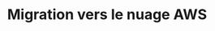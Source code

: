 ---
title: Migration vers le nuage AWS
ExternalLink: https://cdn2.hubspot.net/hubfs/732832/Etude%20de%20cas%20-%20Migration%20vers%20le%20nuage%20-%20AWS.pdf
resources:
- name: "thumbnail"
  src: "aws_square.png"
slug: "migration-vers-le-nuage-aws"
---